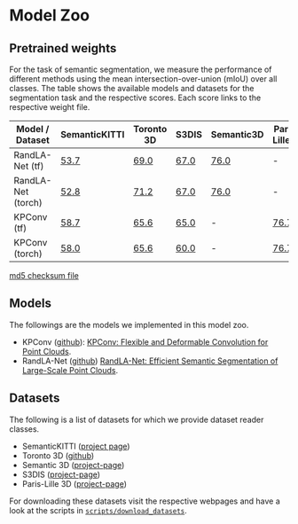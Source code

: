 
# Model Zoo

## Pretrained weights

For the task of semantic segmentation, we measure the performance of different methods using the mean intersection-over-union (mIoU) over all classes.
The table shows the available models and datasets for the segmentation task and the respective scores. Each score links to the respective weight file.


| Model / Dataset    | SemanticKITTI | Toronto 3D | S3DIS | Semantic3D | Paris-Lille3D
|--------------------|---------------|----------- |-------|-------|-------|
| RandLA-Net (tf)    |  [53.7](https://storage.googleapis.com/open3d-releases/model-zoo/randlanet_semantickitti_202010091306.zip) |   [69.0](https://storage.googleapis.com/open3d-releases/model-zoo/randlanet_toronto3d_202010091250.zip) |   [67.0](https://storage.googleapis.com/open3d-releases/model-zoo/randlanet_s3dis_202010091238.zip)    | [76.0]() | -
| RandLA-Net (torch) |  [52.8](https://storage.googleapis.com/open3d-releases/model-zoo/randlanet_semantickitti_202009090354utc.pth)        |       [71.2](https://storage.googleapis.com/open3d-releases/model-zoo/randlanet_toronto3D_202010091306.pth)  |   [67.0](https://storage.googleapis.com/open3d-releases/model-zoo/randlanet_s3dis_202010091238.pth)  | [76.0]() | -
| KPConv     (tf)    |  [58.7](https://storage.googleapis.com/open3d-releases/model-zoo/kpconv_semantickitti_202010021102utc.zip)         |      [65.6](https://storage.googleapis.com/open3d-releases/model-zoo/kpconv_toronto3d_202010081102utc.zip)  |    [65.0](https://storage.googleapis.com/open3d-releases/model-zoo/kpconv_s3dis_202010091238.zip) | - | [76.7](https://storage.googleapis.com/open3d-releases/model-zoo/kpconv_parislille3d_202011241550utc.pth)
| KPConv     (torch) |   [58.0](https://storage.googleapis.com/open3d-releases/model-zoo/kpconv_semantickitti_202009090354utc.pth)          |      [65.6](https://storage.googleapis.com/open3d-releases/model-zoo/kpconv_toronto3d_202010081102utc.pth) |   [60.0](https://storage.googleapis.com/open3d-releases/model-zoo/kpconv_s3dis_202010091238.pth)  | - | [76.7]()

[md5 checksum file](https://storage.googleapis.com/open3d-releases/model-zoo/integrity.txt)


## Models
The followings are the models we implemented in this model zoo.
* KPConv ([github](https://github.com/HuguesTHOMAS/KPConv)): [KPConv: Flexible and Deformable Convolution for Point Clouds](https://arxiv.org/abs/1904.08889).
* RandLA-Net ([github](https://github.com/QingyongHu/RandLA-Net)) [RandLA-Net: Efficient Semantic Segmentation of Large-Scale Point Clouds](https://arxiv.org/abs/1911.11236).

## Datasets

The following is a list of datasets for which we provide dataset reader classes.

* SemanticKITTI ([project page](http://semantic-kitti.org/))
* Toronto 3D ([github](https://github.com/WeikaiTan/Toronto-3D))
* Semantic 3D ([project-page](http://www.semantic3d.net/))
* S3DIS ([project-page](http://3dsemantics.stanford.edu/))
* Paris-Lille 3D ([project-page](https://npm3d.fr/paris-lille-3d))

For downloading these datasets visit the respective webpages and have a look at the scripts in [`scripts/download_datasets`](https://github.com/intel-isl/Open3D-ML/tree/master/scripts/download_datasets).

